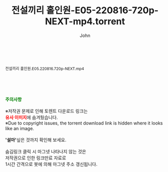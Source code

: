 ﻿---
layout: post
title:  "전설끼리 홀인원-E05-220816-720p-NEXT-mp4.torrent"
author: John
categories: [ 방송/음악 ]
tags: [  ]
image:  
description: "전설끼리 홀인원-E05-220816-720p-NEXT-mp4 torrent 정보 공유"
toc: true
toc_sticky: true
---

<br>
<div class="view-img">
<a class="view_image" href="http://torrentmobile62.com/bbs/view_image.php?fn=%2Fdata%2Ffile%2Fmusic%2F3735183265_zofdOx5N_cf102f0eced9d73b5998fe67bc5a08202160ef6b.jpg" target="_blank"><img alt="" class="img-tag" content="http://torrentmobile62.com/data/file/music/3735183265_zofdOx5N_cf102f0eced9d73b5998fe67bc5a08202160ef6b.jpg" itemprop="image" src="http://torrentmobile62.com/data/file/music/3735183265_zofdOx5N_cf102f0eced9d73b5998fe67bc5a08202160ef6b.jpg"/></a></div><div class="view-content" itemprop="description">
<p><span style="font-size:12px;">전설끼리 홀인원.E05.220816.720p-NEXT.mp4</span> </p> </div>
    
<br><br><br>
<p data-ke-size="size16"><b><span style="color: green;">주의사항</span></b><br /><br />※저작권 문제로 인해 토렌트 다운로드 링크는<br /><b><span style="color: red;">유사 이미지</span></b>에 숨겨뒀습니다.<br />※Due to copyright issues, the torrent download link is hidden where it looks like an image.<br /><br /><b>'설마'</b>싶은 것까지 확인해 보세요.<br /><br />숨김링크 클릭 시 마그넷 나타나지 않는 것은<br />저작권으로 인한 링크만료 자료로<br />1시간 간격으로 봇에 의해 마그넷 주소 갱신됩니다.</p>
